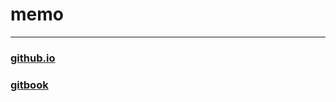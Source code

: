 # memo
***
### [github.io](https://TashiroMercy.github.io)

### [gitbook](http://tashiromercy.github.io/_book/)
